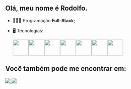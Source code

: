 <h2> Olá, meu nome é Rodolfo.</h2>

- 👨🏻‍💻 Programação **Full-Stack**;
- 🖥️ Tecnologias:
  
  <div style='display: flex;'>
  <img width='50' height='50' src="https://cdn.jsdelivr.net/gh/devicons/devicon/icons/python/python-original.svg" />

  <img  width='50' height='50' src="https://cdn.jsdelivr.net/gh/devicons/devicon/icons/django/django-plain.svg" />
  
  <img width='50' height='50' src="https://cdn.jsdelivr.net/gh/devicons/devicon/icons/html5/html5-original.svg" />

  <img width='50' height='50' src="https://cdn.jsdelivr.net/gh/devicons/devicon/icons/css3/css3-original.svg" />

  <img width='50' height='50' src="https://cdn.jsdelivr.net/gh/devicons/devicon/icons/javascript/javascript-original.svg" />

  <img  width='50' height='50' src="https://cdn.jsdelivr.net/gh/devicons/devicon/icons/sqlite/sqlite-original.svg" />
  
  <img width='50' height='50' src="https://cdn.jsdelivr.net/gh/devicons/devicon/icons/github/github-original.svg" />
  </div>

<h2> Você também pode me encontrar em: </h2>
  <a href="https://www.linkedin.com/in/rodolfo-bezerra-ab071a277/">
  <img src="https://img.shields.io/badge/LinkedIn-0077B5?style=for-the-badge&logo=linkedin&logoColor=white" />
  </a>
  <a href="https://github.com/Rodolfo-desenvolve">
  <img src="https://img.shields.io/badge/github-000000?style=for-the-badge&logo=github&logoColor=white" />
  </a>

  
